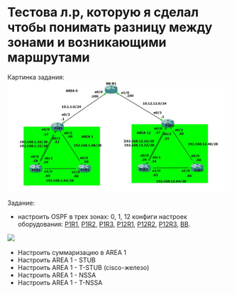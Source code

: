 # Тестова л.р, которую я сделал чтобы понимать разницу между зонами и возникающими маршрутами #

Картинка задания:
![](/LECTURES/MODULE02/Lecture13/pictures/67.jpg)

Задание:
- настроить OSPF в трех зонах: 0, 1, 12
конфиги настроек оборудования: [P1R1](1/P1R1.cfg), [P1R2](1/P1R2.cfg), [P1R3](cfg/P1R3.cfg), [P12R1](cfg/P12R1.cfg), [P12R2](cfg/P12R2.cfg), [P12R3](cfg/P12R3.cfg), [BB](cfg/BB.cfg).



![](pictures/68.jpg)
- Настроить суммаризацию в AREA 1
- Настроить AREA 1 - STUB
- Настроить AREA 1 - T-STUB (cisco-железо)
- Настроить AREA 1 - NSSA
- Настроить AREA 1 - T-NSSA
